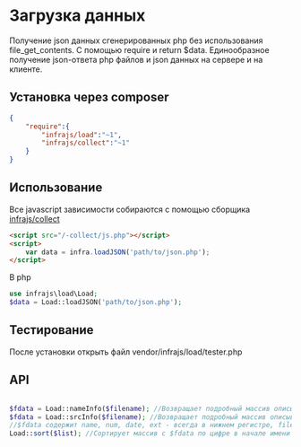 # Загрузка данных
Получение json данных сгенерированных php без использования file_get_contents. С помощью require и return $data.
Единообразное получение json-ответа php файлов и json данных на сервере и на клиенте.

## Установка через composer
```json
{
	"require":{
		"infrajs/load":"~1",
		"infrajs/collect":"~1"
	}
}
```

## Использование
Все javascript зависимости собираются с помощью сборщика [infrajs/collect](https://github.com/infrajs/collect)
```html
<script src="/-collect/js.php"></script>
<script>
	var data = infra.loadJSON('path/to/json.php');
</script>
```
В php
```php
use infrajs\load\Load;
$data = Load::loadJSON('path/to/json.php');
```
## Тестирование
После установки открыть файл vendor/infrajs/load/tester.php

## API

```php

$fdata = Load::nameInfo($filename); //Возвращает подробный массив описывающий имя файла
$fdata = Load::srcInfo($filename); //Возвращает подробный массив описывающий путь до файла
//$fdata содержит name, num, date, ext - всегда в нижнем регистре, file
Load::sort($list); //Сортирует массив с $fdata по цифре в начале имени файла и по текусту после

```
